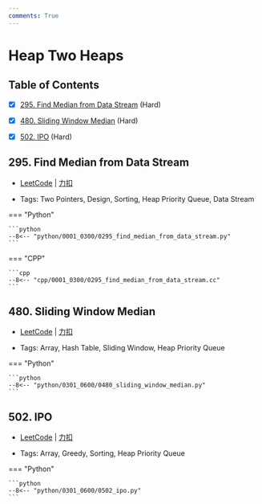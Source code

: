 ```yaml
---
comments: True
---
```


# Heap Two Heaps

## Table of Contents

- [x] [295. Find Median from Data Stream](#295-find-median-from-data-stream) (Hard)
- [x] [480. Sliding Window Median](#480-sliding-window-median) (Hard)
- [x] [502. IPO](#502-ipo) (Hard)


## 295. Find Median from Data Stream

-    [LeetCode](https://leetcode.com/problems/find-median-from-data-stream/) | [力扣](https://leetcode.cn/problems/find-median-from-data-stream/)

-   Tags: Two Pointers, Design, Sorting, Heap Priority Queue, Data Stream

=== "Python"

    ```python
    --8<-- "python/0001_0300/0295_find_median_from_data_stream.py"
    ```

=== "CPP"

    ```cpp
    --8<-- "cpp/0001_0300/0295_find_median_from_data_stream.cc"
    ```



## 480. Sliding Window Median

-    [LeetCode](https://leetcode.com/problems/sliding-window-median/) | [力扣](https://leetcode.cn/problems/sliding-window-median/)

-   Tags: Array, Hash Table, Sliding Window, Heap Priority Queue

=== "Python"

    ```python
    --8<-- "python/0301_0600/0480_sliding_window_median.py"
    ```



## 502. IPO

-    [LeetCode](https://leetcode.com/problems/ipo/) | [力扣](https://leetcode.cn/problems/ipo/)

-   Tags: Array, Greedy, Sorting, Heap Priority Queue

=== "Python"

    ```python
    --8<-- "python/0301_0600/0502_ipo.py"
    ```
